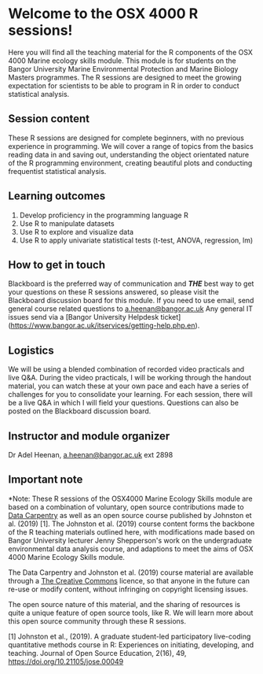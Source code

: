 # Welcome to the OSX 4000 R sessions!

Here you will find all the teaching material for the R components of the OSX 4000 Marine ecology skills module. This module is for students on the Bangor University Marine Environmental Protection and Marine Biology Masters programmes. The R sessions are designed to meet the growing expectation for scientists to be able to program in R in order to conduct statistical analysis.

## Session content

These R sessions are designed for complete beginners, with no previous experience in programming. We will cover a range of topics from the basics reading data in and saving out, understanding the object orientated nature of the R programming environment, creating beautiful plots and conducting frequentist statistical analysis.

## Learning outcomes

1. Develop proficiency in the programming language R
2. Use R to manipulate datasets
3. Use R to explore and visualize data
4. Use R to apply univariate statistical tests (t-test, ANOVA, regression, lm)

## How to get in touch

Blackboard is the preferred way of communication and ***THE*** best way to get your questions on these R sessions answered, so please visit the Blackboard discussion board for this module. If you need to use email, send general course related questions to a.heenan@bangor.ac.uk  Any general IT issues send via a [Bangor University Helpdesk ticket] (https://www.bangor.ac.uk/itservices/getting-help.php.en).

## Logistics

We will be using a blended combination of recorded video practicals and live Q&A. During the video practicals, I will be working through the handout material, you can watch these at your own pace and each have a series of challenges for you to consolidate your learning. For each session, there will be a live Q&A in which I will field your questions. Questions can also be posted on the Blackboard discussion board.

## Instructor and module organizer

Dr Adel Heenan, a.heenan@bangor.ac.uk ext 2898

## Important note

*Note: These R sessions of the OSX4000 Marine Ecology Skills module are based on a combination of voluntary, open source contributions made to [Data Carpentry](https://datacarpentry.org) as well as an open source course published by Johnston et al. (2019) [1]. The Johnston et al. (2019) course content forms the backbone of the R teaching materials outlined here, with modifications made based on Bangor University lecturer Jenny Shepperson's work on the undergraduate environmental data analysis course, and adaptions to meet the aims of OSX 4000 Marine Ecology Skills module. 

The Data Carpentry and Johnston et al. (2019) course material are available through a [The Creative
Commons](https://creativecommons.org/) licence, so that anyone in the future
can re-use or modify content, without infringing on copyright
licensing issues. 

The open source nature of this material, and the sharing of resources is quite a unique feature of open source tools, like R. We will learn more about this open source community through these R sessions.

[1] Johnston et al., (2019). A graduate student-led participatory live-coding quantitative methods course in R: Experiences on initiating, developing, and teaching. Journal of Open Source Education, 2(16), 49, https://doi.org/10.21105/jose.00049

